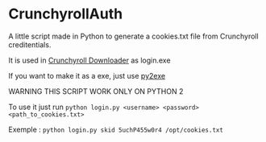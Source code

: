 # CrunchyrollAuth
A little script made in Python to generate a cookies.txt file from Crunchyroll creditentials.

It is used in <a href="https://github.com/skid9000/Crunchyroll-Downloader">Crunchyroll Downloader</a> as login.exe

If you want to make it as a exe, just use <a href="https://github.com/goatpig/py2exe">py2exe</a>

WARNING THIS SCRIPT WORK ONLY ON PYTHON 2

To use it just run `python login.py <username> <password> <path_to_cookies.txt>`

Exemple : `python login.py skid 5uchP455w0r4 /opt/cookies.txt`